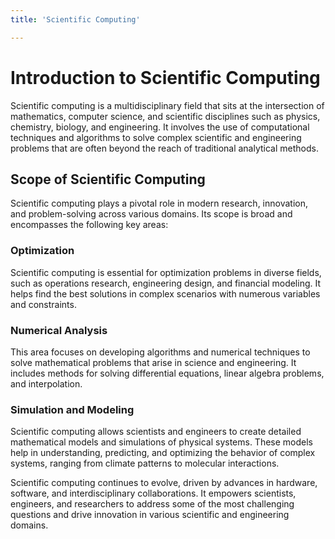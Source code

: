 ```yaml
---
title: 'Scientific Computing'

---
```


# Introduction to Scientific Computing

Scientific computing is a multidisciplinary field that sits at the intersection of mathematics, computer science, and scientific disciplines such as physics, chemistry, biology, and engineering. It involves the use of computational techniques and algorithms to solve complex scientific and engineering problems that are often beyond the reach of traditional analytical methods.

## Scope of Scientific Computing

Scientific computing plays a pivotal role in modern research, innovation, and problem-solving across various domains. Its scope is broad and encompasses the following key areas:

### Optimization

Scientific computing is essential for optimization problems in diverse fields, such as operations research, engineering design, and financial modeling. It helps find the best solutions in complex scenarios with numerous variables and constraints.

### Numerical Analysis

This area focuses on developing algorithms and numerical techniques to solve mathematical problems that arise in science and engineering. It includes methods for solving differential equations, linear algebra problems, and interpolation.

### Simulation and Modeling

Scientific computing allows scientists and engineers to create detailed mathematical models and simulations of physical systems. These models help in understanding, predicting, and optimizing the behavior of complex systems, ranging from climate patterns to molecular interactions.

Scientific computing continues to evolve, driven by advances in hardware, software, and interdisciplinary collaborations. It empowers scientists, engineers, and researchers to address some of the most challenging questions and drive innovation in various scientific and engineering domains.
